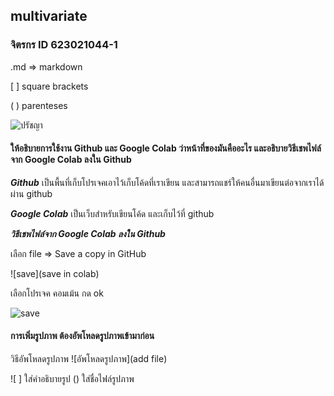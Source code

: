 ## multivariate

### จิตรกร ID 623021044-1

.md => markdown

[ ] square brackets

( ) parenteses

![ปรัชญา](ปรัชญา)

#### ให้อธิบายการใช้งาน Github และ Google Colab ว่าหน้าที่ของมันคืออะไร และอธิบายวิธีเชพไฟล์จาก Google Colab ลงใน Github

***Github*** เป็นพื้นที่เก็บโปรเจคเอาไว้เก็บโค้ดที่เราเขียน และสามารถแชร์ให้คนอื่นมาเขียนต่อจากเราได้ ผ่าน github

***Google Colab*** เป็นเว็บสำหรับเขียนโค้ด และเก็บไว้ที่ github

***วิธีเชพไฟล์จาก Google Colab ลงใน Github***

เลือก file => Save a copy in GitHub

![save](save in colab)

เลือกโปรเจค คอมเม้น กด ok

![save](save)

#### การเพิ่มรูปภาพ ต้องอัพโหลดรูปภาพเข้ามาก่อน

วิธีอัพโหลดรูปภาพ
![อัพโหลดรูปภาพ](add file)

![ ] ใส่คำอธิบายรูป () ใส่ชื่อไฟล์รูปภาพ

